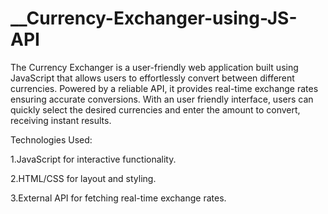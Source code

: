 # __Currency-Exchanger-using-JS-API
The Currency Exchanger is a user-friendly web application built using JavaScript that allows users to effortlessly convert between different currencies. Powered by a reliable API, it provides real-time exchange rates ensuring accurate conversions. With an user friendly interface, users can quickly select the desired currencies and enter the amount to convert, receiving instant results.

Technologies Used:

1.JavaScript for interactive functionality.

2.HTML/CSS for layout and styling.

3.External API for fetching real-time exchange rates.
